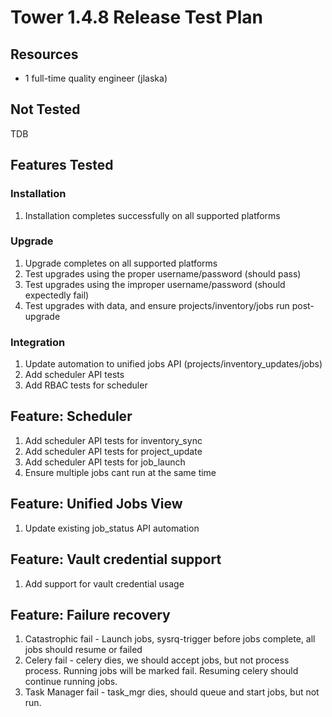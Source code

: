 # Tower 1.4.8 Release Test Plan

## Resources
* 1 full-time quality engineer (jlaska)

## Not Tested
TDB

## Features Tested

### Installation
1. Installation completes successfully on all supported platforms

### Upgrade
1. Upgrade completes on all supported platforms
2. Test upgrades using the proper username/password (should pass)
3. Test upgrades using the improper username/password (should expectedly fail)
4. Test upgrades with data, and ensure projects/inventory/jobs run post-upgrade

### Integration
1. Update automation to unified jobs API (projects/inventory_updates/jobs)
2. Add scheduler API tests
3. Add RBAC tests for scheduler

## Feature: Scheduler
1. Add scheduler API tests for inventory_sync
2. Add scheduler API tests for project_update
3. Add scheduler API tests for job_launch
4. Ensure multiple jobs cant run at the same time

## Feature: Unified Jobs View
1. Update existing job_status API automation

## Feature: Vault credential support
1. Add support for vault credential usage

## Feature: Failure recovery
1. Catastrophic fail - Launch jobs, sysrq-trigger before jobs complete, all jobs should resume or failed
2. Celery fail - celery dies, we should accept jobs, but not process process.  Running jobs will be marked fail.  Resuming celery should continue running jobs.
3. Task Manager fail - task_mgr dies, should queue and start jobs, but not run.
